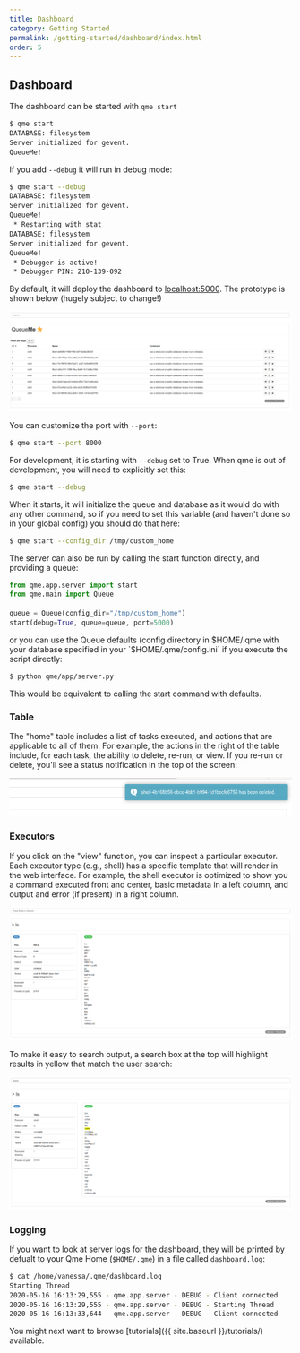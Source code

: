 ```yaml
---
title: Dashboard
category: Getting Started
permalink: /getting-started/dashboard/index.html
order: 5
---
```


## Dashboard

The dashboard can be started with `qme start`

```bash
$ qme start
DATABASE: filesystem
Server initialized for gevent.
QueueMe!
```

If you add `--debug` it will run in debug mode:

```bash
$ qme start --debug
DATABASE: filesystem
Server initialized for gevent.
QueueMe!
 * Restarting with stat
DATABASE: filesystem
Server initialized for gevent.
QueueMe!
 * Debugger is active!
 * Debugger PIN: 210-139-092
```

By default, it will deploy the dashboard to [localhost:5000](http://localhost:5000).
The prototype is shown below (hugely subject to change!)

![img/dashboard/prototype.png](img/dashboard/prototype.png)

You can customize the port with `--port`:

```bash
$ qme start --port 8000
```

For development, it is starting with `--debug` set to True. When qme is out of
development, you will need to explicitly set this:

```bash
$ qme start --debug
```

When it starts, it will initialize the queue and database as it would do with
any other command, so if you need to set this variable (and haven't done
so in your global config) you should do that here:

```bash
$ qme start --config_dir /tmp/custom_home
```

The server can also be run by calling the start function directly, and providing
a queue:

```python
from qme.app.server import start
from qme.main import Queue

queue = Queue(config_dir="/tmp/custom_home")
start(debug=True, queue=queue, port=5000)
```

or you can use the Queue defaults (config directory in $HOME/.qme with your database
specified in your `$HOME/.qme/config.ini` if you execute the script
directly:

```bash
$ python qme/app/server.py
```

This would be equivalent to calling the start command with defaults.

### Table

The "home" table includes a list of tasks executed, and actions that are
applicable to all of them. For example,  the actions in the right of the table include, 
for each task, the ability to delete, re-run, or view. If you re-run or delete, you'll see a status
notification in the top of the screen:

![img/dashboard/status.png](img/dashboard/status.png)


### Executors

If you click on the "view" function, you can inspect a particular executor.
Each executor type (e.g., shell) has a specific template that will render in
the web interface. For example, the shell executor is optimized to show
you a command executed front and center, basic metadata in a left column, and output and error (if present)
in a right column.

![img/executors/shell.png](img/executors/shell.png)

To make it easy to search output, a search box at the top will highlight results
in yellow that match the user search:

![img/executors/shell-search.png](img/executors/shell-search.png)

### Logging

If you want to look at server logs for the dashboard, they will be printed
by defualt to your Qme Home (`$HOME/.qme`) in a file called `dashboard.log`:

```bash
$ cat /home/vanessa/.qme/dashboard.log 
Starting Thread
2020-05-16 16:13:29,555 - qme.app.server - DEBUG - Client connected
2020-05-16 16:13:29,555 - qme.app.server - DEBUG - Starting Thread
2020-05-16 16:13:33,644 - qme.app.server - DEBUG - Client connected
```


You might next want to browse [tutorials]({{ site.baseurl }}/tutorials/) available.
